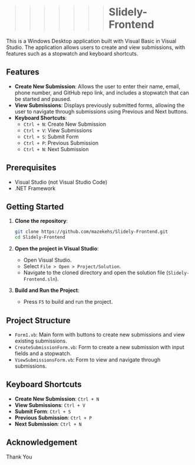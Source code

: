 
>>>>>>> # Slidely-Frontend

This is a Windows Desktop application built with Visual Basic in Visual Studio. The application allows users to create and view submissions, with features such as a stopwatch and keyboard shortcuts.

## Features

- **Create New Submission**: Allows the user to enter their name, email, phone number, and GitHub repo link, and includes a stopwatch that can be started and paused.
- **View Submissions**: Displays previously submitted forms, allowing the user to navigate through submissions using Previous and Next buttons.
- **Keyboard Shortcuts**:
  - `Ctrl + N`: Create New Submission
  - `Ctrl + V`: View Submissions
  - `Ctrl + S`: Submit Form
  - `Ctrl + P`: Previous Submission
  - `Ctrl + N`: Next Submission

## Prerequisites

- Visual Studio (not Visual Studio Code)
- .NET Framework

## Getting Started

1. **Clone the repository**:
    ```sh
    git clone https://github.com/mazekehs/Slidely-Frontend.git
    cd Slidely-Frontend
    ```

2. **Open the project in Visual Studio**:
    - Open Visual Studio.
    - Select `File > Open > Project/Solution`.
    - Navigate to the cloned directory and open the solution file (`Slidely-Frontend.sln`).

3. **Build and Run the Project**:
    - Press `F5` to build and run the project.

## Project Structure

- `Form1.vb`: Main form with buttons to create new submissions and view existing submissions.
- `CreateSubmissionForm.vb`: Form to create a new submission with input fields and a stopwatch.
- `ViewSubmissionsForm.vb`: Form to view and navigate through submissions.

## Keyboard Shortcuts

- **Create New Submission**: `Ctrl + N`
- **View Submissions**: `Ctrl + V`
- **Submit Form**: `Ctrl + S`
- **Previous Submission**: `Ctrl + P`
- **Next Submission**: `Ctrl + N`

## Acknowledgement

Thank You

